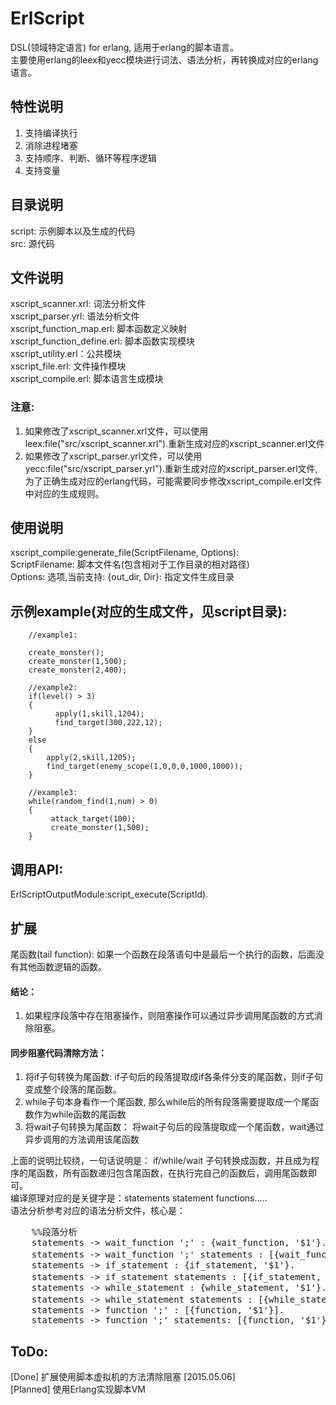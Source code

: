 # ErlScript
DSL(领域特定语言) for erlang,  适用于erlang的脚本语言。<br/>
主要使用erlang的leex和yecc模块进行词法、语法分析，再转换成对应的erlang语言。

## 特性说明
1. 支持编译执行<br/>
2. 消除进程堵塞<br/>
3. 支持顺序、判断、循环等程序逻辑<br/>
4. 支持变量<br/>

## 目录说明
script: 示例脚本以及生成的代码<br/>
src: 源代码<br/>

## 文件说明
xscript_scanner.xrl: 词法分析文件<br/>
xscript_parser.yrl: 语法分析文件<br/>
xscript_function_map.erl: 脚本函数定义映射<br/>
xscript_function_define.erl: 脚本函数实现模块<br/>
xscript_utility.erl：公共模块<br/>
xscript_file.erl: 文件操作模块<br/>
xscript_compile.erl: 脚本语言生成模块<br/>

### 注意:
1. 如果修改了xscript_scanner.xrl文件，可以使用leex:file("src/xscript_scanner.xrl").重新生成对应的xscript_scanner.erl文件<br/>
1. 如果修改了xscript_parser.yrl文件，可以使用yecc:file("src/xscript_parser.yrl").重新生成对应的xscript_parser.erl文件,为了正确生成对应的erlang代码，可能需要同步修改xscript_compile.erl文件中对应的生成规则。<br/>


## 使用说明
xscript_compile:generate_file(ScriptFilename, Options):<br/>
  ScriptFilename: 脚本文件名(包含相对于工作目录的相对路径)<br/>
  Options: 选项,当前支持: {out_dir, Dir}: 指定文件生成目录<br/>


## 示例example(对应的生成文件，见script目录):
        //example1: 
        
        create_monster();
        create_monster(1,500);
        create_monster(2,400);
        
        //example2: 
        if(level() > 3)
        {
              apply(1,skill,1204);
              find_target(300,222,12);
        }
        else
        {
            apply(2,skill,1205); 
            find_target(enemy_scope(1,0,0,0,1000,1000));     
        }
        
        //example3:
        while(random_find(1,num) > 0)
        {
             attack_target(100);
             create_monster(1,500);
        }

 

## 调用API:
ErlScriptOutputModule:script_execute(ScriptId).<br/>


## 扩展
尾函数(tail function): 如果一个函数在段落语句中是最后一个执行的函数，后面没有其他函数逻辑的函数。

#### 结论：
1. 如果程序段落中存在阻塞操作，则阻塞操作可以通过异步调用尾函数的方式消除阻塞。

#### 同步阻塞代码清除方法：
1. 将if子句转换为尾函数: if子句后的段落提取成if各条件分支的尾函数，则if子句变成整个段落的尾函数。<br/>
2. while子句本身看作一个尾函数, 那么while后的所有段落需要提取成一个尾函数作为while函数的尾函数<br/>
3. 将wait子句转换为尾函数： 将wait子句后的段落提取成一个尾函数，wait通过异步调用的方法调用该尾函数<br/>

上面的说明比较绕，一句话说明是：
if/while/wait 子句转换成函数，并且成为程序的尾函数，所有函数递归包含尾函数，在执行完自己的函数后，调用尾函数即可。<br />
编译原理对应的是关键字是：statements statement functions.....<br/>
语法分析参考对应的语法分析文件，核心是：<br/>
<pre>
    %%段落分析     
    statements -> wait_function ';' : {wait_function, '$1'}.
    statements -> wait_function ';' statements : [{wait_function, '$1', '$3'}].  %%异步等待语句
    statements -> if_statement : {if_statement, '$1'}.
    statements -> if_statement statements : [{if_statement, '$1', '$2'}].        %%IF语句
    statements -> while_statement : {while_statement, '$1'}.
    statements -> while_statement statements : [{while_statement, '$1', '$2'}].  %%WHILE语句
    statements -> function ';' : [{function, '$1'}].
    statements -> function ';' statements: [{function, '$1'} | '$3'].
</pre>

## ToDo:
[Done] 扩展使用脚本虚拟机的方法清除阻塞 [2015.05.06]<br/>
[Planned] 使用Erlang实现脚本VM

